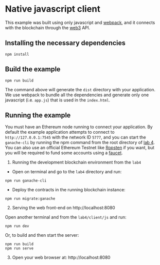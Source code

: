 # Native javascript client

This example was built using only javascript and [webpack](https://webpack.js.org/), and it connects with the blockchain through the [web3](https://github.com/ethereum/web3.js/) API.

## Installing the necessary dependencies
```
npm install
```

## Build the example
```
npm run build
```

The command above will generate the `dist` directory with your application. We use webpack to bundle all the dependencies and generate only one javascript (i.e. `app.js`) that is used in the `index.html`.

## Running the example

You must have an Ethereum node running to connect your application.
By default the example application attempts to connect to `http://127.0.0.1:7545` with the network ID `5777`, and you can start the `ganache-cli` by running the npm command from the root directory of [lab 4](../../README.md).
You can also use an official Ethereum Testnet like [Ropsten](https://ropsten.etherscan.io/) if you want, but you will be required to fund some accounts using a [faucet](https://faucet.ropsten.be/).

1. Running the development blockchain environment from the `lab4`

+ Open on terminal and go to the `lab4` directory and run:
```
npm run ganache-cli
```

+ Deploy the contracts in the running blockchain instance:

```
npm run migrate:ganache
```

2. Serving the web front-end on http://localhost:8080

Open another terminal and from the `lab4/client/js` and run:
```
npm run dev
```

Or, to build and then start the server:

```
npm run build
npm run serve
```

3. Open your web browser at: http://localhost:8080
